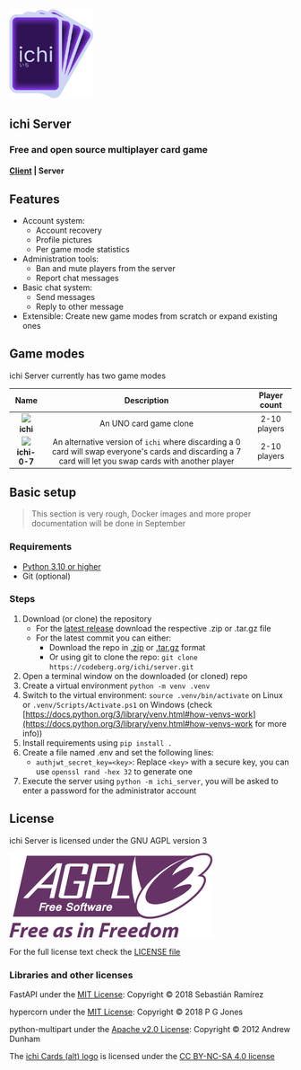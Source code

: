 <img src="ichi_server/resources/static/logo.svg" width=150px>

## **ichi Server**

### Free and open source multiplayer card game

#### [Client](https://codeberg.org/ichi/client) | Server


## Features

* Account system:
    * Account recovery
    * Profile pictures
    * Per game mode statistics
* Administration tools:
    * Ban and mute players from the server
    * Report chat messages
* Basic chat system:
    * Send messages
    * Reply to other message
* Extensible: Create new game modes from scratch or expand existing ones

## Game modes

ichi Server currently has two game modes

|Name|Description|Player count|
|:-:|:-:|:-:|
<img src="ichi_server/resources/game_mode_images/ichi.webp" width=30px><br>**ichi** | An UNO card game clone | 2-10 players
<img src="ichi_server/resources/game_mode_images/ichi07.webp" width=30px><br>**ichi-0-7** | An alternative version of `ichi` where discarding a 0 card will swap everyone's cards and discarding a 7 card will let you swap cards with another player | 2-10 players

## Basic setup

> This section is very rough, Docker images and more proper documentation will be done in September

### Requirements
* [Python 3.10 or higher](https://www.python.org/downloads/)
* Git (optional)

### Steps
1. Download (or clone) the repository
    * For the [latest release](https://codeberg.org/ichi/server/releases/latest) download the respective .zip or .tar.gz file
    * For the latest commit you can either:
        * Download the repo in [.zip](https://codeberg.org/ichi/server/archive/master.zip) or [.tar.gz](https://codeberg.org/ichi/server/archive/master.zip) format
        * Or using git to clone the repo: `git clone https://codeberg.org/ichi/server.git`
2. Open a terminal window on the downloaded (or cloned) repo
3. Create a virtual environment `python -m venv .venv`
4. Switch to the virtual environment: `source .venv/bin/activate` on Linux or `.venv/Scripts/Activate.ps1` on Windows (check [https://docs.python.org/3/library/venv.html#how-venvs-work](https://docs.python.org/3/library/venv.html#how-venvs-work for more info))
5. Install requirements using `pip install .`
6. Create a file named .env and set the following lines:
    * `authjwt_secret_key=<key>`: Replace `<key>` with a secure key, you can use `openssl rand -hex 32` to generate one
7. Execute the server using `python -m ichi_server`, you will be asked to enter a password for the administrator account

## License

ichi Server is licensed under the GNU AGPL version 3

![GNU AGPL version 3 logo](resources/agpl-v3.svg)

For the full license text check the [LICENSE file](LICENSE)

### Libraries and other licenses

FastAPI under the [MIT License](https://github.com/tiangolo/fastapi/blob/master/LICENSE)\: Copyright © 2018 Sebastián Ramírez

hypercorn under the [MIT License](https://gitlab.com/pgjones/hypercorn/-/blob/main/LICENSE)\: Copyright © 2018 P G Jones

python-multipart under the [Apache v2.0 License](https://github.com/andrew-d/python-multipart/blob/master/LICENSE.txt)\: Copyright © 2012 Andrew Dunham

The [ichi Cards (alt) logo](resources/logo.svg) is licensed under the [CC BY-NC-SA 4.0 license](https://creativecommons.org/licenses/by-nc-sa/4.0/legalcode)

<!-- TODO: update -->
